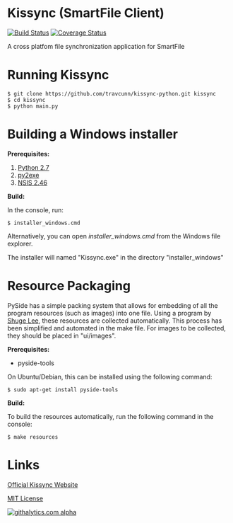 Kissync (SmartFile Client)
==========================
[![Build Status](https://travis-ci.org/travcunn/kissync-python.png?branch=master)](https://travis-ci.org/travcunn/kissync-python) [![Coverage Status](https://coveralls.io/repos/kissync/kissync-python/badge.png?branch=master)](https://coveralls.io/r/kissync/kissync-python?branch=master)

A cross platfom file synchronization application for SmartFile


Running Kissync
============
    $ git clone https://github.com/travcunn/kissync-python.git kissync
    $ cd kissync
    $ python main.py


Building a Windows installer
=====================
__Prerequisites:__

1. [Python 2.7](http://www.python.org/ftp/python/2.7.5/python-2.7.5.msi)
2. [py2exe](http://sourceforge.net/projects/py2exe/files/py2exe/0.6.9/py2exe-0.6.9.win32-py2.7.exe/download)
3. [NSIS 2.46](http://prdownloads.sourceforge.net/nsis/nsis-2.46-setup.exe?download)

__Build:__

In the console, run:

    $ installer_windows.cmd

Alternatively, you can open *installer_windows.cmd* from the Windows file explorer.

The installer will named "Kissync.exe" in the directory "installer_windows"


Resource Packaging
===============
PySide has a simple packing system that allows for embedding of all the program resources (such as images) into one file. Using a program by [Shuge Lee](shuge.lee@gmail.com), these resources are collected automatically. This process has been simplified and automated in the make file. For images to be collected, they should be placed in "ui/images".

__Prerequisites:__ 

* pyside-tools

On Ubuntu/Debian, this can be installed using the following command:

    $ sudo apt-get install pyside-tools

__Build:__

To build the resources automatically, run the following command in the console:

    $ make resources

Links
====
[Official Kissync Website](http://www.kissync.com)

[MIT License](https://github.com/kissync/kissync-python/blob/master/LICENSE.MIT)

[![githalytics.com alpha](https://cruel-carlota.pagodabox.com/83ebee1008a3caf7f74f8a98c5b44cea "githalytics.com")](http://githalytics.com/kissync/kissync-python)
